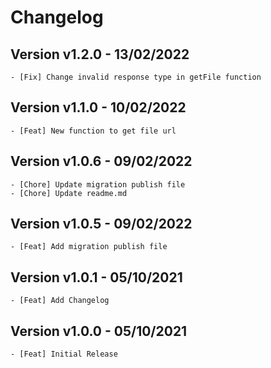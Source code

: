 # Changelog

## Version v1.2.0 - 13/02/2022
    - [Fix] Change invalid response type in getFile function

## Version v1.1.0 - 10/02/2022
    - [Feat] New function to get file url
    
## Version v1.0.6 - 09/02/2022
    - [Chore] Update migration publish file
    - [Chore] Update readme.md

## Version v1.0.5 - 09/02/2022
    - [Feat] Add migration publish file

## Version v1.0.1 - 05/10/2021
    - [Feat] Add Changelog

## Version v1.0.0 - 05/10/2021
    - [Feat] Initial Release
